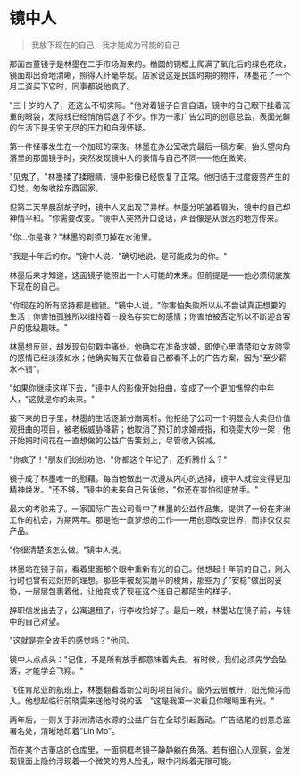 # 镜中人

> 我放下现在的自己，我才能成为可能的自己

那面古董镜子是林墨在二手市场淘来的。椭圆的铜框上爬满了氧化后的绿色花纹，镜面却出奇地清晰，照得人纤毫毕现。店家说这是民国时期的物件，林墨花了一个月工资买下它时，同事都说他疯了。

"三十岁的人了，还这么不切实际。"他对着镜子自言自语，镜中的自己眼下挂着沉重的眼袋，发际线已经悄悄后退了不少。作为一家广告公司的创意总监，表面光鲜的生活下是无穷无尽的压力和自我怀疑。

第一件怪事发生在一个加班的深夜。林墨在办公室改完最后一稿方案，抬头望向角落里的那面镜子时，突然发现镜中人的表情与自己不同——他在微笑。

"见鬼了。"林墨揉了揉眼睛，镜中影像已经恢复了正常。他归结于过度疲劳产生的幻觉，匆匆收拾东西回家。

但第二天早晨刮胡子时，镜中人又出现了异样。林墨分明皱着眉头，镜中的自己却神情平和。"你需要改变。"镜中人突然开口说话，声音像是从很远的地方传来。

"你...你是谁？"林墨的剃须刀掉在水池里。

"我是十年后的你。"镜中人说，"确切地说，是可能成为的你。"

林墨后来才知道，这面镜子能照出一个人可能的未来。但前提是——他必须彻底放下现在的自己。

"你现在的所有坚持都是枷锁。"镜中人说，"你害怕失败所以从不尝试真正想要的生活；你害怕孤独所以维持着一段名存实亡的感情；你害怕被否定所以不断迎合客户的低级趣味。"

林墨想反驳，却发现句句戳中痛处。他确实在准备求婚，即使心里清楚和女友晓雯的感情已经淡漠如水；他确实每天在做着自己都看不上的广告方案，因为"至少薪水不错"。

"如果你继续这样下去，"镜中人的影像开始扭曲，变成了一个更加憔悴的中年人，"这就是你的未来。"

接下来的日子里，林墨的生活逐渐分崩离析。他拒绝了公司一个明显会大卖但价值观扭曲的项目，被老板威胁降薪；他取消了预订的求婚戒指，和晓雯大吵一架；他开始把时间花在一直想做的公益广告策划上，尽管收入锐减。

"你疯了！"朋友们纷纷劝他，"你都这个年纪了，还折腾什么？"

镜子成了林墨唯一的慰藉。每当他做出一次遵从内心的选择，镜中人就会变得更加精神焕发。"还不够，"镜中的未来自己告诉他，"你还在害怕彻底放手。"

最大的考验来了。一家国际广告公司看中了林墨的公益作品集，提供了一份在非洲工作的机会，为期两年。那是他一直梦想的工作——用创意改变世界，而非仅仅卖产品。

"你很清楚该怎么做。"镜中人说。

林墨站在镜子前，看着里面那个眼中重新有光的自己。他想起十年前的自己，刚入行时也曾有过炽热的理想。那些年被现实磨平的棱角，那些为了"安稳"做出的妥协，一层层包裹着他，让他变成了现在这个连自己都陌生的样子。

辞职信发出去了，公寓退租了，行李收拾好了。最后一晚，林墨站在镜子前，与镜中的自己对望。

"这就是完全放手的感觉吗？"他问。

镜中人点点头："记住，不是所有放手都意味着失去。有时候，我们必须先学会坠落，才能学会飞翔。"

飞往肯尼亚的航班上，林墨翻看着新公司的项目简介。窗外云层散开，阳光倾泻而入。他想起临行前晓雯来送他时说的话："这是我第一次看见你眼睛里有光。"

两年后，一则关于非洲清洁水源的公益广告在全球引起轰动。广告结尾的创意总监署名处，清晰地印着"Lin Mo"。

而在某个古董店的仓库里，一面铜框老镜子静静躺在角落。若有细心人观察，会发现镜面上隐约浮现着一个微笑的男人脸孔，眼中闪烁着无限可能。